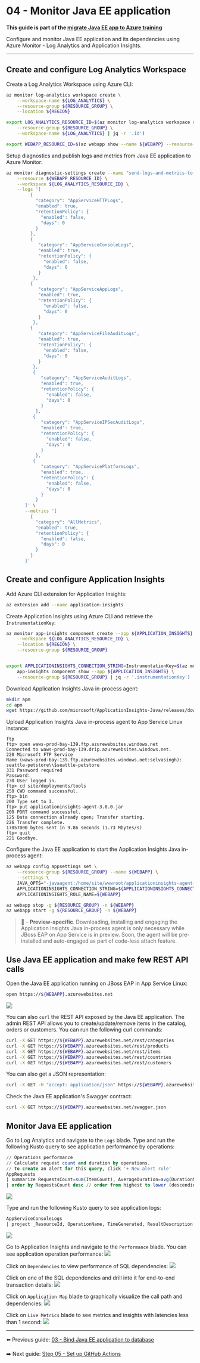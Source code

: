 # 04 - Monitor Java EE application

__This guide is part of the [migrate Java EE app to Azure training](../README.md)__

Configure and monitor Java EE application and its dependencies using
Azure Monitor - Log Analytics and Application Insights.

---

## Create and configure Log Analytics Workspace

Create a Log Analytics Workspace using Azure CLI:

```bash
az monitor log-analytics workspace create \
    --workspace-name ${LOG_ANALYTICS} \
    --resource-group ${RESOURCE_GROUP} \
    --location ${REGION}

export LOG_ANALYTICS_RESOURCE_ID=$(az monitor log-analytics workspace show \
    --resource-group ${RESOURCE_GROUP} \
    --workspace-name ${LOG_ANALYTICS} | jq -r '.id')

export WEBAPP_RESOURCE_ID=$(az webapp show --name ${WEBAPP} --resource-group ${RESOURCE_GROUP} | jq -r '.id')
```

Setup diagnostics and publish logs and metrics from Java EE application to Azure Monitor:
```bash
az monitor diagnostic-settings create --name "send-logs-and-metrics-to-log-analytics" \
    --resource ${WEBAPP_RESOURCE_ID} \
    --workspace ${LOG_ANALYTICS_RESOURCE_ID} \
    --logs '[
         {
           "category": "AppServiceHTTPLogs",
           "enabled": true,
           "retentionPolicy": {
             "enabled": false,
             "days": 0
           }
         },
         {
            "category": "AppServiceConsoleLogs",
            "enabled": true,
            "retentionPolicy": {
              "enabled": false,
              "days": 0
            }
          },
         {
            "category": "AppServiceAppLogs",
            "enabled": true,
            "retentionPolicy": {
              "enabled": false,
              "days": 0
            }
          },
         {
            "category": "AppServiceFileAuditLogs",
            "enabled": true,
            "retentionPolicy": {
              "enabled": false,
              "days": 0
            }
          },
          {
             "category": "AppServiceAuditLogs",
             "enabled": true,
             "retentionPolicy": {
               "enabled": false,
               "days": 0
             }
           },
          {
             "category": "AppServiceIPSecAuditLogs",
             "enabled": true,
             "retentionPolicy": {
               "enabled": false,
               "days": 0
             }
           },
          {
             "category": "AppServicePlatformLogs",
             "enabled": true,
             "retentionPolicy": {
               "enabled": false,
               "days": 0
             }
           }
       ]' \
       --metrics '[
         {
           "category": "AllMetrics",
           "enabled": true,
           "retentionPolicy": {
             "enabled": false,
             "days": 0
           }
         }
       ]'
```

## Create and configure Application Insights

Add Azure CLI extension for Application Insights:
```bash
az extension add --name application-insights
```

Create Application Insights using Azure CLI and retrieve the `InstrumentationKey`:
```bash
az monitor app-insights component create --app ${APPLICATION_INSIGHTS} \
    --workspace ${LOG_ANALYTICS_RESOURCE_ID} \
    --location ${REGION} \
    --resource-group ${RESOURCE_GROUP}


export APPLICATIONINSIGHTS_CONNECTION_STRING=InstrumentationKey=$(az monitor \
    app-insights component show --app ${APPLICATION_INSIGHTS} \
    --resource-group ${RESOURCE_GROUP} | jq -r '.instrumentationKey')
```

Download Application Insights Java in-process agent:
```bash
mkdir apm
cd apm
wget https://github.com/microsoft/ApplicationInsights-Java/releases/download/3.0.0/applicationinsights-agent-3.0.0.jar
```

Upload Application Insights Java in-process agent to App Service Linux instance:
```text
ftp
ftp> open waws-prod-bay-139.ftp.azurewebsites.windows.net
Connected to waws-prod-bay-139.drip.azurewebsites.windows.net.
220 Microsoft FTP Service
Name (waws-prod-bay-139.ftp.azurewebsites.windows.net:selvasingh): seattle-petstore\\$seattle-petstore
331 Password required
Password:
230 User logged in.
ftp> cd site/deployments/tools
250 CWD command successful.
ftp> bin
200 Type set to I.
ftp> put applicationinsights-agent-3.0.0.jar
200 PORT command successful.
125 Data connection already open; Transfer starting.
226 Transfer complete.
17857000 bytes sent in 9.86 seconds (1.73 Mbytes/s)
ftp> quit
221 Goodbye.
```

Configure the Java EE application to start the Application Insights Java in-process agent:
```bash
az webapp config appsettings set \
    --resource-group ${RESOURCE_GROUP} --name ${WEBAPP} \
    --settings \
    JAVA_OPTS="-javaagent:/home/site/wwwroot/applicationinsights-agent-3.0.0.jar" \
    APPLICATIONINSIGHTS_CONNECTION_STRING=${APPLICATIONINSIGHTS_CONNECTION_STRING} \
    APPLICATIONINSIGHTS_ROLE_NAME=${WEBAPP}

az webapp stop -g ${RESOURCE_GROUP} -n ${WEBAPP}
az webapp start -g ${RESOURCE_GROUP} -n ${WEBAPP}
```

>🚧 - __Preview-specific__. Downloading, installing and engaging the Application Insights Java
in-process agent is only necessary while JBoss EAP on App Service is in preview. Soon, the agent
will be pre-installed and auto-engaged as part of code-less attach feature.

## Use Java EE application and make few REST API calls

Open the Java EE application running on JBoss EAP in App Service Linux:
```bash
open https://${WEBAPP}.azurewebsites.net
```
![](../step-01-deploy-java-ee-app-to-azure/media/YAPS-PetStore-H2.jpg)

You can also `curl` the REST API exposed by the Java EE application. The admin REST
API allows you to create/update/remove items in the catalog, orders or customers.
You can run the following curl commands:
```bash
curl -X GET https://${WEBAPP}.azurewebsites.net/rest/categories
curl -X GET https://${WEBAPP}.azurewebsites.net/rest/products
curl -X GET https://${WEBAPP}.azurewebsites.net/rest/items
curl -X GET https://${WEBAPP}.azurewebsites.net/rest/countries
curl -X GET https://${WEBAPP}.azurewebsites.net/rest/customers
```

You can also get a JSON representation:
```bash
curl -X GET -H "accept: application/json" https://${WEBAPP}.azurewebsites.net/rest/items
```

Check the Java EE application's Swagger contract:
```bash
curl -X GET https://${WEBAPP}.azurewebsites.net/swagger.json
```

## Monitor Java EE application

Go to Log Analytics and navigate to the `Logs` blade.
Type and run the following Kusto query to see application performance by operations:
```sql
// Operations performance
// Calculate request count and duration by operations.
// To create an alert for this query, click '+ New alert rule'
AppRequests
| summarize RequestsCount=sum(ItemCount), AverageDuration=avg(DurationMs), percentiles(DurationMs, 50, 95, 99) by OperationName, _ResourceId // you can replace 'OperationName' with another value to segment by a different property
| order by RequestsCount desc // order from highest to lower (descending)
```
![](./media/seattle-petstore-operation-performance-in-log-analytics.jpg)

Type and run the following Kusto query to see application logs:
```sql
AppServiceConsoleLogs
| project _ResourceId, OperationName, TimeGenerated, ResultDescription
```
![](./media/seattle-petstore-app-logs-in-log-analytics.jpg)

Go to Application Insights and navigate to the `Performance` blade. You can
see application operation performance:
![](./media/seattle-petstore-performance.jpg)

Click on `Dependencies` to view performance of SQL dependencies:
![](./media/seattle-petstore-sql-dependencies.jpg)

Click on one of the SQL dependencies and drill into it for end-to-end transaction details:
![](./media/seattle-petstore-end-to-end-transaction.jpg)

Click on `Application Map` blade to graphically visualize the call path and dependencies:
![](./media/seattle-petstore-application-map.jpg)

Click on `Live Metrics` blade to see metrics and insights with latencies less than 1 second:
![](./media/seattle-petstore-live-metrics.jpg)

---

⬅️ Previous guide:  [03 - Bind Java EE application to database](../step-03-bind-java-ee-app-to-database/README.md)

➡️ Next guide: [Step 05 - Set up GitHub Actions](../step-05-setup-github-actions/README.md)
